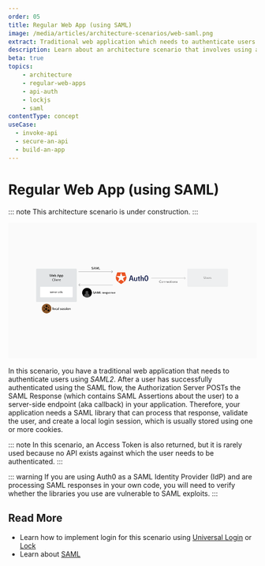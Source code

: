 ```yaml
---
order: 05
title: Regular Web App (using SAML)
image: /media/articles/architecture-scenarios/web-saml.png
extract: Traditional web application which needs to authenticate users using SAML2
description: Learn about an architecture scenario that involves using a traditional web application to authenticate users using SAML2.
beta: true
topics:
    - architecture
    - regular-web-apps
    - api-auth
    - lockjs
    - saml
contentType: concept
useCase:
  - invoke-api
  - secure-an-api
  - build-an-app
---
```


# Regular Web App (using SAML)

::: note
This architecture scenario is under construction.
:::

![](/media/articles/architecture-scenarios/web-saml.png)

In this scenario, you have a traditional web application that needs to authenticate users using <dfn data-key="security-assertion-markup-language">SAML2</dfn>. After a user has successfully authenticated using the SAML flow, the Authorization Server POSTs the SAML Response (which contains SAML Assertions about the user) to a server-side endpoint (aka callback) in your application. Therefore, your application needs a SAML library that can process that response, validate the user, and create a local login session, which is usually stored using one or more cookies.

::: note
In this scenario, an Access Token is also returned, but it is rarely used because no API exists against which the user needs to be authenticated.
:::

::: warning
If you are using Auth0 as a SAML Identity Provider (IdP) and are processing SAML responses in your own code, you will need to verify whether the libraries you use are vulnerable to SAML exploits.
:::

## Read More

* Learn how to implement login for this scenario using [Universal Login](/universal-login) or [Lock](/libraries/lock)
* Learn about [SAML](/saml-configuration)
